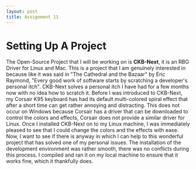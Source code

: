 ```yaml
---
layout: post
title: Assignment 11
---
```


# Setting Up A Project

The Open-Source Project that I will be working on is **CKB-Next**, it is an RBG Driver for Linux and Mac.
This is a project that I am genuinely interested in because like it was said in "The Cathedral and the Bazaar" 
by Eric Raymond, "Every good work of software starts by scratching a developer's personal itch". CKB-Next
solves a personal itch I have had for a few months now with no idea how to scratch it. Before I was introduced 
to CKB-Next, my Corsair K95 keyboard has had its default multi-colored spiral effect that after a short time can
get rather annoying and distracting. This does not occur on Windows because Corsair has a driver that can be 
downloaded to control the colors and effects, Corsair does not provide a similar driver for Linux. Once I
installed CKB-Next on to my Linux machine, I was immediately pleased to see that I could change the colors and
the effects with ease. Now, I want to see if there is anyway in which I can help to this wonderful project that
has solved one of my personal issues. The installation of the development environment was rather smooth, there
was no conflicts during this process. I compiled and ran it on my local machine to ensure that it works fine, which
it thankfully does. 
